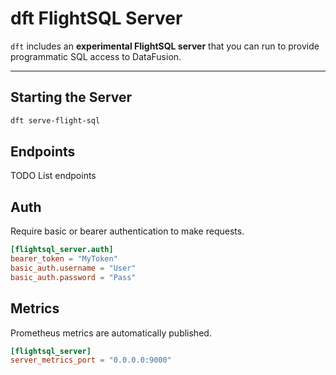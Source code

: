 # dft FlightSQL Server

`dft` includes an **experimental FlightSQL server** that you can run to provide programmatic SQL access to DataFusion.

---

## Starting the Server

```sh
dft serve-flight-sql
```

## Endpoints

TODO List endpoints

## Auth

Require basic or bearer authentication to make requests.

```toml
[flightsql_server.auth]
bearer_token = "MyToken"
basic_auth.username = "User"
basic_auth.password = "Pass"
```

## Metrics

Prometheus metrics are automatically published.


```toml
[flightsql_server]
server_metrics_port = "0.0.0.0:9000"
```
